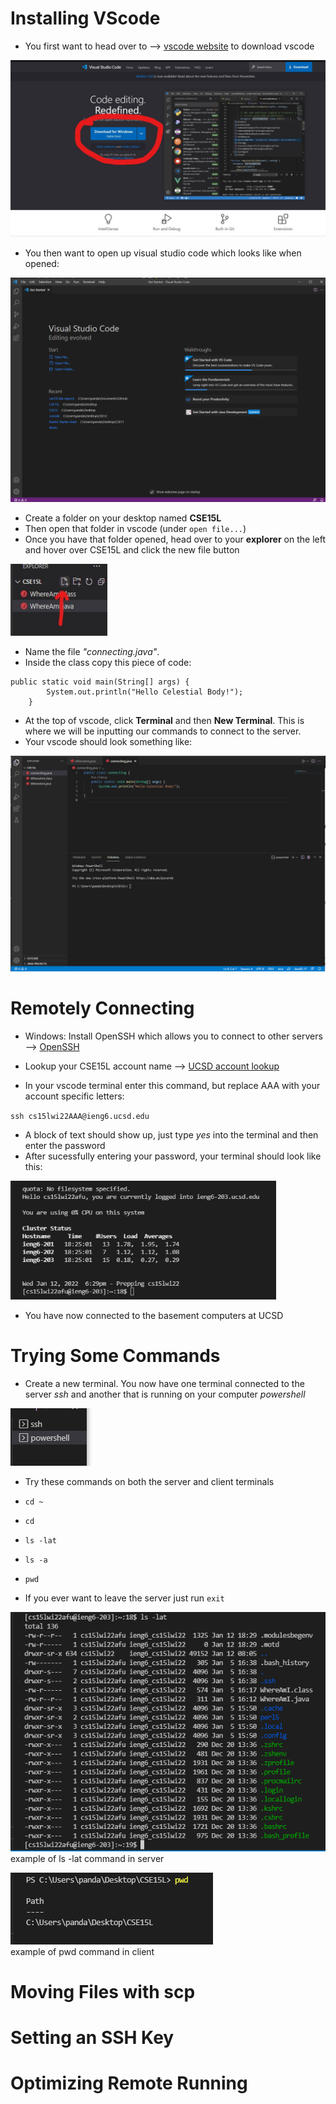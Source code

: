 # Installing VScode

* You first want to head over to --> [vscode website](https://code.visualstudio.com) to download vscode

![vscodepage](https://github.com/HyperBlitzer/cse15l-lab-reports/blob/main/vsdownloadcircle.jpg)

* You then want to open up visual studio code which looks like when opened:

![vscodewindow](https://github.com/HyperBlitzer/cse15l-lab-reports/blob/main/vscodeactual.png)

* Create a folder on your desktop named **CSE15L**
* Then open that folder in vscode (under `open file...`)
* Once you have that folder opened, head over to your **explorer** on the left and hover over CSE15L and click the new file button

<img src="https://github.com/HyperBlitzer/cse15l-lab-reports/blob/main/newfile.jpg" width="155" height="115">

* Name the file *"connecting.java"*.
* Inside the class copy this piece of code:

```
public static void main(String[] args) {
        System.out.println("Hello Celestial Body!");
    }
```

* At the top of vscode, click **Terminal** and then **New Terminal**. This is where we will be inputting our commands to connect to the server.
* Your vscode should look something like:

![terminal](https://github.com/HyperBlitzer/cse15l-lab-reports/blob/main/codeplusterminal.png)

# Remotely Connecting

* Windows: Install OpenSSH which allows you to connect to other servers --> [OpenSSH](https://docs.microsoft.com/en-us/windows-server/administration/openssh/openssh_install_firstuse)

* Lookup your CSE15L account name --> [UCSD account lookup](https://sdacs.ucsd.edu/~icc/index.php)

* In your vscode terminal enter this command, but replace AAA with your account specific letters:

`ssh cs15lwi22AAA@ieng6.ucsd.edu`

* A block of text should show up, just type *yes* into the terminal and then enter the password
* After sucessfully entering your password, your terminal should look like this:

<img src="https://github.com/HyperBlitzer/cse15l-lab-reports/blob/main/connected.png" width="425" height="190">

* You have now connected to the basement computers at UCSD

# Trying Some Commands

* Create a new terminal. You now have one terminal connected to the server *ssh* and another that is running on your computer *powershell*

![differenterminals](https://github.com/HyperBlitzer/cse15l-lab-reports/blob/main/diffterms.png)

* Try these commands on both the server and client terminals
* `cd ~`
* `cd`
* `ls -lat`
* `ls -a`
* `pwd`

* If you ever want to leave the server just run `exit`

![](https://github.com/HyperBlitzer/cse15l-lab-reports/blob/main/lslatexamp.png)\
example of ls -lat command in server

![](https://github.com/HyperBlitzer/cse15l-lab-reports/blob/main/pwdexamp.png)\
example of pwd command in client

# Moving Files with scp





# Setting an SSH Key




# Optimizing Remote Running



